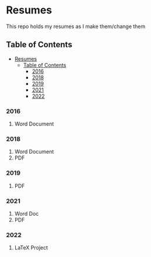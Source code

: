 # Resumes

This repo holds my resumes as I make them/change them


## Table of Contents

- [Resumes](#resumes)
  - [Table of Contents](#table-of-contents)
    - [2016](#2016)
    - [2018](#2018)
    - [2019](#2019)
    - [2021](#2021)
    - [2022](#2022)

### 2016

1. Word Document

### 2018

1. Word Document
1. PDF

### 2019

1. PDF

### 2021

1. Word Doc
2. PDF

### 2022

1. LaTeX Project

